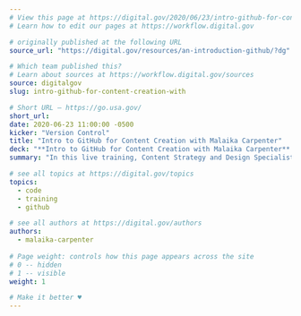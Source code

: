 ```yaml
---
# View this page at https://digital.gov/2020/06/23/intro-github-for-content-creation-with
# Learn how to edit our pages at https://workflow.digital.gov

# originally published at the following URL
source_url: "https://digital.gov/resources/an-introduction-github/?dg"

# Which team published this?
# Learn about sources at https://workflow.digital.gov/sources
source: digitalgov
slug: intro-github-for-content-creation-with

# Short URL — https://go.usa.gov/
short_url: 
date: 2020-06-23 11:00:00 -0500
kicker: "Version Control"
title: "Intro to GitHub for Content Creation with Malaika Carpenter"
deck: "**Intro to GitHub for Content Creation with Malaika Carpenter** &mdash; In this live training, Content Strategy and Design Specialist for GSA’s Technology Transformation Services (TTS), Malaika Carpenter, breaks down how to use GitHub into easy, practical steps and demonstrates ways to use this tool to create, manage and publish website content."
summary: "In this live training, Content Strategy and Design Specialist for GSA’s Technology Transformation Services (TTS), Malaika Carpenter, breaks down how to use GitHub into easy, practical steps and demonstrates ways to use this tool to create, manage and publish website content."

# see all topics at https://digital.gov/topics
topics: 
  - code
  - training
  - github

# see all authors at https://digital.gov/authors
authors: 
  - malaika-carpenter
  
# Page weight: controls how this page appears across the site
# 0 -- hidden
# 1 -- visible
weight: 1

# Make it better ♥
---
```


